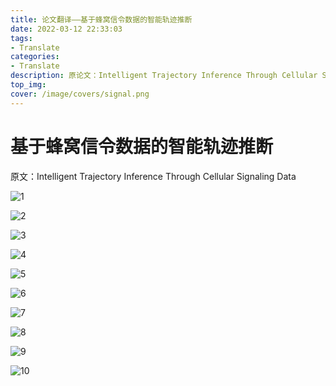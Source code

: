 ```yaml
---
title: 论文翻译——基于蜂窝信令数据的智能轨迹推断
date: 2022-03-12 22:33:03
tags:
- Translate
categories: 
- Translate
description: 原论文：Intelligent Trajectory Inference Through Cellular Signaling Data
top_img: 
cover: /image/covers/signal.png
---
```


# 基于蜂窝信令数据的智能轨迹推断

原文：Intelligent Trajectory Inference Through Cellular Signaling Data

![1](/image/translate/xinling/xinling(1).jpg)

![2](/image/translate/xinling/xinling(2).jpg)

![3](/image/translate/xinling/xinling(3).jpg)

![4](/image/translate/xinling/xinling(4).jpg)

![5](/image/translate/xinling/xinling(5).jpg)

![6](/image/translate/xinling/xinling(6).jpg)

![7](/image/translate/xinling/xinling(7).jpg)

![8](/image/translate/xinling/xinling(8).jpg)

![9](/image/translate/xinling/xinling(9).jpg)

![10](/image/translate/xinling/xinling(10).jpg)

